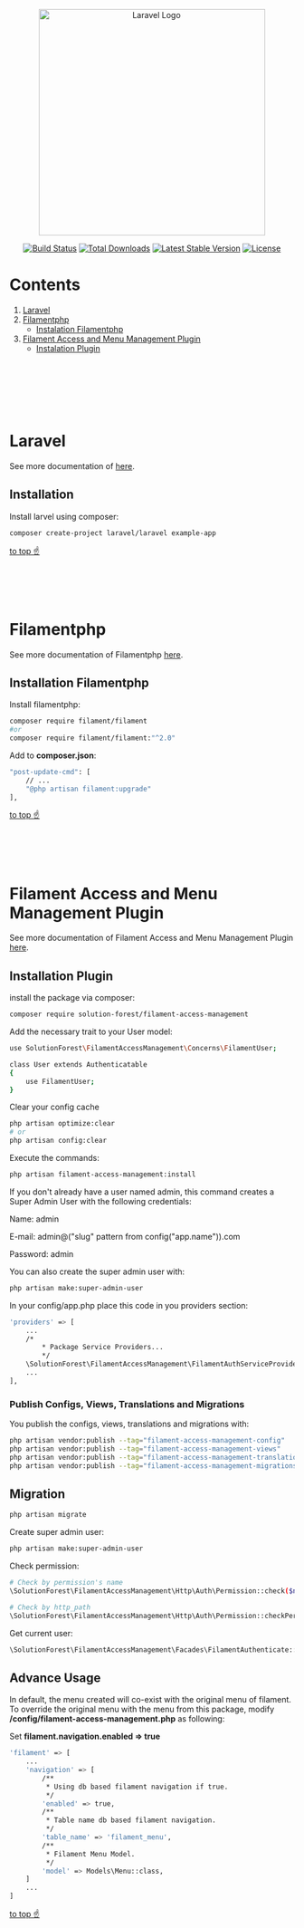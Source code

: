 <p align="center"><a href="https://laravel.com" target="_blank"><img src="https://raw.githubusercontent.com/laravel/art/master/logo-lockup/5%20SVG/2%20CMYK/1%20Full%20Color/laravel-logolockup-cmyk-red.svg" width="400" alt="Laravel Logo"></a></p>

<p align="center">
<a href="https://github.com/laravel/framework/actions"><img src="https://github.com/laravel/framework/workflows/tests/badge.svg" alt="Build Status"></a>
<a href="https://packagist.org/packages/laravel/framework"><img src="https://img.shields.io/packagist/dt/laravel/framework" alt="Total Downloads"></a>
<a href="https://packagist.org/packages/laravel/framework"><img src="https://img.shields.io/packagist/v/laravel/framework" alt="Latest Stable Version"></a>
<a href="https://packagist.org/packages/laravel/framework"><img src="https://img.shields.io/packagist/l/laravel/framework" alt="License"></a>
</p>

# Contents

1. [Laravel](#laravel)
2. [Filamentphp](#filamentphp)
    - [Instalation Filamentphp](#installation-filamentphp)
3. [Filament Access and Menu Management Plugin](#filament-access-and-menu-management-plugin)
    - [Instalation Plugin](#installation-plugin)

<br>
<br>
<br>
<br>
<br>

# Laravel

See more documentation of [here](https://laravel.com/docs/).

## Installation

Install larvel using composer:

```bash
composer create-project laravel/laravel example-app
```

[to top ☝️](#contents)
<br>
<br>
<br>
<br>
<br>

# Filamentphp

See more documentation of Filamentphp [here](https://filamentphp.com/docs/).

## Installation Filamentphp

Install filamentphp:

```bash
composer require filament/filament
#or
composer require filament/filament:"^2.0"
```

Add to **composer.json**:

```bash
"post-update-cmd": [
    // ...
    "@php artisan filament:upgrade"
],
```

[to top ☝️](#contents)
<br>
<br>
<br>
<br>
<br>

# Filament Access and Menu Management Plugin

See more documentation of Filament Access and Menu Management Plugin [here](https://v2.filamentphp.com/plugins/access-and-menu-management).

## Installation Plugin

install the package via composer:

```bash
composer require solution-forest/filament-access-management
```

Add the necessary trait to your User model:

```bash
use SolutionForest\FilamentAccessManagement\Concerns\FilamentUser;

class User extends Authenticatable
{
    use FilamentUser;
}
```

Clear your config cache

```bash
php artisan optimize:clear
# or
php artisan config:clear
```

Execute the commands:

```bash
php artisan filament-access-management:install
```

If you don't already have a user named admin, this command creates a Super Admin User with the following credentials:

Name: admin

E-mail: admin@("slug" pattern from config("app.name")).com

Password: admin

You can also create the super admin user with:

```bash
php artisan make:super-admin-user
```

In your config/app.php place this code in you providers section:

```bash
'providers' => [
    ...
    /*
        * Package Service Providers...
        */
    \SolutionForest\FilamentAccessManagement\FilamentAuthServiceProvider::class,
    ...
],
```

### Publish Configs, Views, Translations and Migrations

You publish the configs, views, translations and migrations with:

```bash
php artisan vendor:publish --tag="filament-access-management-config"
php artisan vendor:publish --tag="filament-access-management-views"
php artisan vendor:publish --tag="filament-access-management-translations"
php artisan vendor:publish --tag="filament-access-management-migrations"
```

## Migration

```bash
php artisan migrate
```

Create super admin user:

```bash
php artisan make:super-admin-user
```

Check permission:

```bash
# Check by permission's name
\SolutionForest\FilamentAccessManagement\Http\Auth\Permission::check($name)

# Check by http_path
\SolutionForest\FilamentAccessManagement\Http\Auth\Permission::checkPermission($path)
```

Get current user:

```bash
\SolutionForest\FilamentAccessManagement\Facades\FilamentAuthenticate::user();
```

## Advance Usage

In default, the menu created will co-exist with the original menu of filament. To override the original menu with the menu from this package, modify **/config/filament-access-management.php** as following:

Set **filament.navigation.enabled => true**

```bash
'filament' => [
    ...
    'navigation' => [
        /**
         * Using db based filament navigation if true.
         */
        'enabled' => true,
        /**
         * Table name db based filament navigation.
         */
        'table_name' => 'filament_menu',
        /**
         * Filament Menu Model.
         */
        'model' => Models\Menu::class,
    ]
    ...
]
```

[to top ☝️](#contents)
<br>
<br>
<br>
<br>
<br>
